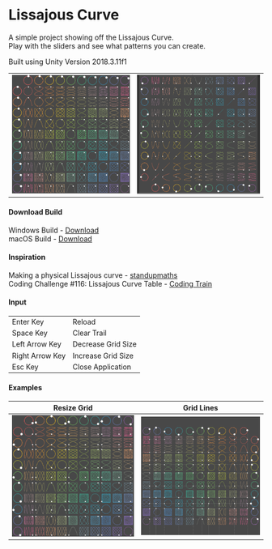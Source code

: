 # Lissajous Curve
A simple project showing off the Lissajous Curve.<br>
Play with the sliders and see what patterns you can create.

Built using Unity Version 2018.3.11f1

|     |     |
:-------------------------:|:-------------------------:
![](Gifs/Gif1.gif)  |  ![](Gifs/Gif3.gif)

#### Download Build
Windows Build - [Download]()<br>
macOS Build - [Download]()

#### Inspiration
Making a physical Lissajous curve - [standupmaths](https://youtu.be/4CbPksEl51Q)<br>
Coding Challenge #116: Lissajous Curve Table - [Coding Train](https://youtu.be/--6eyLO78CY)

#### Input
<table>
  <tr><td>Enter Key</td><td>Reload</td></tr>
  <tr><td>Space Key</td><td>Clear Trail</td></tr>
  <tr><td>Left Arrow Key</td><td>Decrease Grid Size</td></tr>
  <tr><td>Right Arrow Key</td><td>Increase Grid Size</td></tr>
  <tr><td>Esc Key</td><td>Close Application</td></tr>
</table>

#### Examples
Resize Grid            |  Grid Lines
:-------------------------:|:-------------------------:
![](Gifs/Gif2.gif)  |  ![](Gifs/Gif4.gif) 
